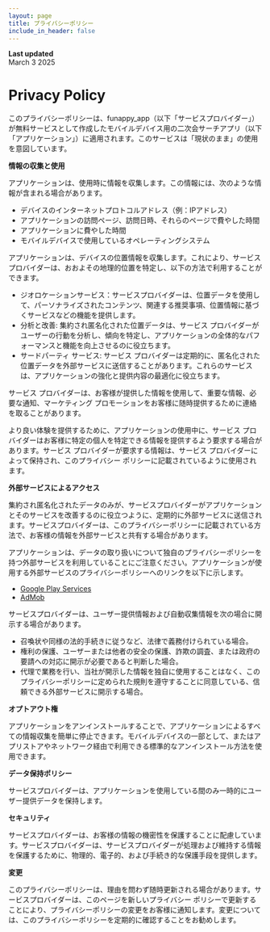 ```yaml
---
layout: page
title: プライバシーポリシー
include_in_header: false
---
```


**Last updated**  
March 3 2025

# Privacy Policy
このプライバシーポリシーは、funappy_app（以下「サービスプロバイダー」）が無料サービスとして作成したモバイルデバイス用の二次会サーチアプリ（以下「アプリケーション」）に適用されます。このサービスは「現状のまま」の使用を意図しています。

**情報の収集と使用**

アプリケーションは、使用時に情報を収集します。この情報には、次のような情報が含まれる場合があります。

* デバイスのインターネットプロトコルアドレス（例：IPアドレス）
* アプリケーションの訪問ページ、訪問日時、それらのページで費やした時間
* アプリケーションに費やした時間
* モバイルデバイスで使用しているオペレーティングシステム

アプリケーションは、デバイスの位置情報を収集します。これにより、サービスプロバイダーは、おおよその地理的位置を特定し、以下の方法で利用することができます。

* ジオロケーションサービス：サービスプロバイダーは、位置データを使用して、パーソナライズされたコンテンツ、関連する推奨事項、位置情報に基づくサービスなどの機能を提供します。
* 分析と改善: 集約され匿名化された位置データは、サービス プロバイダーがユーザーの行動を分析し、傾向を特定し、アプリケーションの全体的なパフォーマンスと機能を向上させるのに役立ちます。
* サードパーティ サービス: サービス プロバイダーは定期的に、匿名化された位置データを外部サービスに送信することがあります。これらのサービスは、アプリケーションの強化と提供内容の最適化に役立ちます。

サービス プロバイダーは、お客様が提供した情報を使用して、重要な情報、必要な通知、マーケティング プロモーションをお客様に随時提供するために連絡を取ることがあります。

より良い体験を提供するために、アプリケーションの使用中に、サービス プロバイダーはお客様に特定の個人を特定できる情報を提供するよう要求する場合があります。サービス プロバイダーが要求する情報は、サービス プロバイダーによって保持され、このプライバシー ポリシーに記載されているように使用されます。

**外部サービスによるアクセス**

集約され匿名化されたデータのみが、サービスプロバイダーがアプリケーションとそのサービスを改善するのに役立つように、定期的に外部サービスに送信されます。サービスプロバイダーは、このプライバシーポリシーに記載されている方法で、お客様の情報を外部サービスと共有する場合があります。

アプリケーションは、データの取り扱いについて独自のプライバシーポリシーを持つ外部サービスを利用していることにご注意ください。アプリケーションが使用する外部サービスのプライバシーポリシーへのリンクを以下に示します。

* [Google Play Services](https://www.google.com/policies/privacy/)
* [AdMob](https://support.google.com/admob/answer/6128543?hl=en)

サービスプロバイダーは、ユーザー提供情報および自動収集情報を次の場合に開示する場合があります。

* 召喚状や同様の法的手続きに従うなど、法律で義務付けられている場合。
* 権利の保護、ユーザーまたは他者の安全の保護、詐欺の調査、または政府の要請への対応に開示が必要であると判断した場合。
* 代理で業務を行い、当社が開示した情報を独自に使用することはなく、このプライバシーポリシーに定められた規則を遵守することに同意している、信頼できる外部サービスに開示する場合。

**オプトアウト権**

アプリケーションをアンインストールすることで、アプリケーションによるすべての情報収集を簡単に停止できます。モバイルデバイスの一部として、またはアプリストアやネットワーク経由で利用できる標準的なアンインストール方法を使用できます。

**データ保持ポリシー**

サービスプロバイダーは、アプリケーションを使用している間のみ一時的にユーザー提供データを保持します。

**セキュリティ**

サービスプロバイダーは、お客様の情報の機密性を保護することに配慮しています。サービスプロバイダーは、サービスプロバイダーが処理および維持する情報を保護するために、物理的、電子的、および手続き的な保護手段を提供します。

**変更**

このプライバシーポリシーは、理由を問わず随時更新される場合があります。サービスプロバイダーは、このページを新しいプライバシー ポリシーで更新することにより、プライバシーポリシーの変更をお客様に通知します。変更については、このプライバシーポリシーを定期的に確認することをお勧めします。